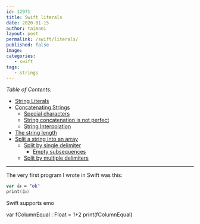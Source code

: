 ```yaml
---
id: 12971
title: Swift literals
date: 2020-01-15
author: taimani
layout: post
permalink: /swift/literals/
published: false
image: 
categories:
   - swift
tags:
   - strings
---
```

_Table of Contents:_
- [String Literals](#string-literals)
- [Concatenating Strings](#concatenating-strings)
  - [Special characters](#special-characters)
  - [String concatenation is not perfect](#string-concatenation-is-not-perfect)
  - [String Interpolation](#string-interpolation)
- [The string length](#the-string-length)
- [Split a string into an array](#split-a-string-into-an-array)
  - [Split by single delimiter](#split-by-single-delimiter)
    - [Empty subsequences](#empty-subsequences)
  - [Split by multiple delimiters](#split-by-multiple-delimiters)

---

The very first program I wrote in Swift was this:
```swift
var 👍 = "ok"
print(👍)
```
Swift supports emo

var fColumnEqual : Float =  1+2
print(fColumnEqual)